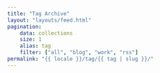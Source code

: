 ```yaml
---
title: "Tag Archive"
layout: "layouts/feed.html"
pagination:
    data: collections
    size: 1
    alias: tag
    filter: ["all", "blog", "work", "rss"]
permalink: "{{ locale }}/tag/{{ tag | slug }}/"
---
```

